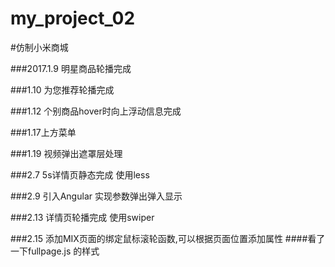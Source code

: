 # my_project_02
#仿制小米商城

###2017.1.9 明星商品轮播完成

###1.10 为您推荐轮播完成

###1.12 个别商品hover时向上浮动信息完成

###1.17上方菜单

###1.19 视频弹出遮罩层处理

###2.7 5s详情页静态完成 使用less

###2.9 引入Angular 实现参数弹出弹入显示

###2.13 详情页轮播完成 使用swiper

###2.15 添加MIX页面的绑定鼠标滚轮函数,可以根据页面位置添加属性
####看了一下fullpage.js 的样式
